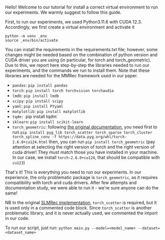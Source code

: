 Hello! 
Welcome to our tutorial for install a correct virtual environment to run our experiments. We warmly suggest to follow this guide.

First, to run our experiments, we used Python3.11.6 with CUDA 12.3.
Accordingly, we first create a virtual environment and activate it

```
python -m venv _env
source _env/bin/activate
```

You can install the requirements in the requirements.txt file; however, some changes might be needed based on the combination of python version and CUDA driver you are using (in particular, for torch and torch_geometric). 
Due to this, we report here step-by-step the libraries needed to run our experiments, and the commands we run to install them. Note that these libraries are needed for the MMRec framework used in our paper.

- `pandas`: `pip install pandas`
- `torch`: `pip install torch torchvision torchaudio`
- `lmdb`: `pip install lmdb`
- `scipy`: `pip install scipy`
- `yaml`: `pip install PYyaml`
- `matplotlib`: `pip install matplotlib`
- `tqdm: `pip install tqdm`
- `sklearn`: `pip install scikit-learn`
- `torch_geometric`: following [the original documentation](https://pytorch-geometric.readthedocs.io/en/latest/install/installation.html), you need first to run 
`pip install pyg_lib torch_scatter torch_sparse torch_cluster torch_spline_conv -f https://data.pyg.org/whl/torch-2.6.0+cu124.html`
then, you can run
`pip install torch_geometric`
(pay attention at selecting the right version of torch and the right version of cuda driver! They must match those you have installed in your machine. In our case, we install `torch-2.6.0+cu124`, that should be compatible with `cu123`)

That's it! This is everything you need to run our experiments. In our experience, the only problematic package is `torch_geometric`, as it requires compatibility with torch and cuda drivers. After few attempts and documentation study, we were able to run it - we're sure anyone can do the same!

NB In the original [SLMRec implementation](https://github.com/enoche/MMRec/blob/master/src/models/slmrec.py), `torch_scatter` is required, but it is used only in a commented code block. Since `torch_scatter` is another problematic library, and it is never actually used, we commented the import in our code. 


To run our script, just run:
`python main.py --model=<model_name> --dataset=<dataset_name>`